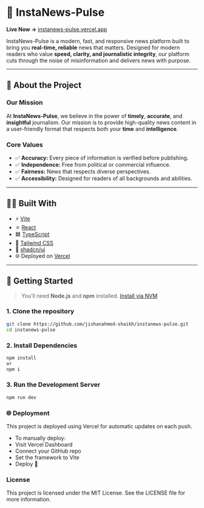 # 📰 InstaNews-Pulse

**Live Now →** [instanews-pulse.vercel.app](https://instanews-pulse.vercel.app)

InstaNews-Pulse is a modern, fast, and responsive news platform built to bring you **real-time, reliable** news that matters. Designed for modern readers who value **speed, clarity, and journalistic integrity**, our platform cuts through the noise of misinformation and delivers news with purpose.

---

## 🌟 About the Project

### Our Mission

At **InstaNews-Pulse**, we believe in the power of **timely**, **accurate**, and **insightful** journalism. Our mission is to provide high-quality news content in a user-friendly format that respects both your **time** and **intelligence**.

### Core Values

- ✅ **Accuracy:** Every piece of information is verified before publishing.
- ✅ **Independence:** Free from political or commercial influence.
- ✅ **Fairness:** News that respects diverse perspectives.
- ✅ **Accessibility:** Designed for readers of all backgrounds and abilities.

---

## 👨‍💻 Built With

- ⚡️ [Vite](https://vitejs.dev/)
- ⚛️ [React](https://reactjs.org/)
- 🟦 [TypeScript](https://www.typescriptlang.org/)
- 🎨 [Tailwind CSS](https://tailwindcss.com/)
- 🧩 [shadcn/ui](https://ui.shadcn.com/)
- 🌐 Deployed on [Vercel](https://vercel.com)

---

## 🚀 Getting Started

> You’ll need **Node.js** and **npm** installed. [Install via NVM](https://github.com/nvm-sh/nvm#installing-and-updating)

### 1. Clone the repository

```bash
git clone https://github.com/jishanahmed-shaikh/instanews-pulse.git
cd instanews-pulse
```
### 2. Install Dependencies

```bash
npm install
or
npm i 
```
### 3. Run the Development Server

```bash
npm run dev
```

### 🌐 Deployment
This project is deployed using Vercel for automatic updates on each push.

- To manually deploy:
- Visit Vercel Dashboard
- Connect your GitHub repo
- Set the framework to Vite
- Deploy 🎉

### License 
This project is licensed under the MIT License.
See the LICENSE file for more information.